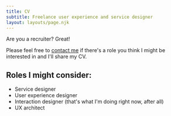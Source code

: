 ```yaml
---
title: CV
subtitle: Freelance user experience and service designer
layout: layouts/page.njk
---
```


Are you a recruiter? Great!

Please feel free to <a href="contact">contact me</a> if there's a role you think I might be interested in and I'll share my CV.

<h2 class="is-size-4">
	Roles I might consider:
</h2>

- Service designer
- User experience designer
- Interaction designer (that's what I'm doing right now, after all)
- UX architect